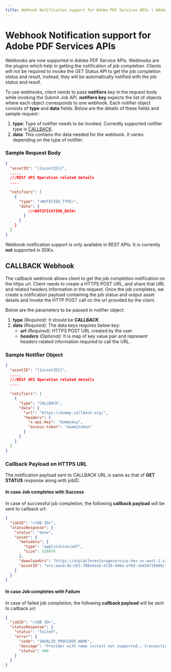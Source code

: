 ```yaml
---
title: Webhook Notification support for Adobe PDF Services APIs | Adobe PDF Services
---
```

# **Webhook Notification support for Adobe PDF Services APIs**

Webhooks are now supported in Adobe PDF Service APIs. Webhooks are the plugins which help in getting the notification of job completion. Clients will not be required to invoke the GET Status API to get the job completion status and result, instead, they will be automatically notified with the job status and result.

To use webhooks, client needs to pass **notifiers** key in the request body while invoking the Submit Job API. 
**notifiers key** expects the list of objects where each object corresponds to one webhook. Each notifier object consists of **type** and **data** fields. Below are the details of these fields and sample request :

1. **type**: Type of notifier needs to be invoked. Currently supported notifier type is [CALLBACK](#callback-notifier).
2. **data**: This contains the data needed for the webhook. It varies depending on the type of notifier.

### Sample Request Body
```json
{
  "assetID": "{{assetID}}",
  ....,
  ///REST API Operation related details
  ....
  
  "notifiers": [
    {
      "type": "<NOTIFIER_TYPE>",
      "data": {
          //<NOTIFICATION_DATA>
        }
      }
    }
  ]
}
```

<InlineAlert slots="text"/>
<div>
Webhook notification support is only available in REST APIs. It is currently <b>not</b> supported in SDKs.
</div>

## **CALLBACK Webhook**
The callback webhook allows client to get the job completion notification on the https url. Client needs to create a HTTPS POST URL, and share that URL and related headers information in the request. Once the job completes, we create a notification payload containing the job status and output asset details and invoke the HTTP POST call on the url provided by the client.

Below are the parameters to be passed in notifier object:
1. **type** _(Required)_: It should be ***CALLBACK***.
2. **data** _(Required)_: The data keys requires below key:
   * ***url*** _(Required)_: HTTPS POST URL created by the user.
   * ***headers*** _(Optional)_: It is map of key value pair and represent headers related information required to call the URL.

### Sample Notifier Object

```json
{
  "assetID": "{{assetID}}",
  ....,
  ///REST API Operation related details
  ....
  
  "notifiers": [
    {
      "type": "CALLBACK",
      "data": {
        "url": "https://dummy.callback.org/",
        "headers": {
          "x-api-key": "dummykey",
          "access-token": "dummytoken"
        }
      }
    }
  ]
}
```

### Callback Payload on HTTPS URL
The notification payload sent to CALLBACK URL is same as that of **GET STATUS** response along with jobID.

#### In case Job completes with Success
In case of successful job completion, the following **callback payload** will be sent to callback url:
```json
{
  "jobID": "<JOB ID>",
  "statusResponse": {
    "status": "done",
    "asset": {
      "metadata": {
        "type": "application/pdf",
        "size": 318974
      },
      "downloadUri": "https://dcplatformstorageservice-dev-us-east-1.s3-accelerate.amazonaws.com/d2276912a0b243e696f124ff456be9b1_C9851F6663033A610A494128%40techacct.adobe.com/d515e6cc-4f4b-4b28-953a-7a08391df783?X-Amz-Security-Token=FwoGZXIvYXdzELz%2F%2F%2F%2F%2F%2F%2F%2F%2F%2FwEaDJJ5weJV7WO8%2FQF1HSLTAbfoqPU3TaJWlIXdHRqqFd30LHw3r6eWyLQMpESoer%2Bf%2BArqHQXr41qlrhXlocuiateFjV3wDRWxrATCXOM3Sd%2BzG4xOdPqWTlqSS4kdichFW6YxZGQWAX%2BYG4UkmsRMhqiNb0YJzibgraDjEwEdqcS%2B4jh5eVaS3FxkjbsP6IfqxUylwElwgAkplhhwv0bXel%2BoJOMcNKY0RKpjacmd5WO3heHycxTikl22H7nkN2lbgoKvD9%2Bch%2FXyaZJ16GRxUsLsJYkHMseSel3yBZa3dVNCWu4ouL%2BNqQYyLeQUtRlODiJdMXRktx%2FbQ56xDgJKRbxD%2BKTZlfH44GeCwh%2B9GJCmchbyW54NbA%3D%3D&X-Amz-Algorithm=AWS4-HMAC-SHA256&X-Amz-Date=20231009T021610Z&X-Amz-SignedHeaders=host&X-Amz-Expires=3599&X-Amz-Credential=ASIAU5PA7W47EACOK46J%2F20231009%2Fus-east-1%2Fs3%2Faws4_request&X-Amz-Signature=44e6060ca6bb1e70ec30b150737b4ee196acb5842efc5dd7adf05e9d1ad84074",
      "assetID": "urn:aaid:AS:UE1:786e4ea5-a720-4d0a-af6d-cb450719989c"
    }
  }
}
```

#### In case Job completes with Failure
In case of failed job completion, the following **callback payload** will be sent to callback url:
```json
{
  "jobID": "<JOB ID>",
  "statusResponse": {
    "status": "failed",
    "error": {
      "code": "INVALID_PROVIDER_NAME",
      "message": "Provider with name csctest not supported.; transactionId=c0uyOOfEtj04aWSeLiesgA6TQ4WoLc2b",
      "status": 400
    }
  }
}
```

